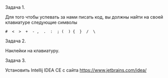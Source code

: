 Задача 1. 

Для того чтобы успевать за нами писать код, вы должны найти на своей клавиатуре следующие символы

```console
#  <  >  +  - ,  .  :  ; (  ) {  }  /  \
```
Задача 2. 

Наклейки на клавиатуру.

Задача 3.

Установить Intellij IDEA CE с сайта https://www.jetbrains.com/idea/

